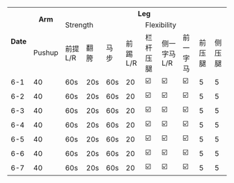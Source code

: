 

<table align="center">
  <tr>
    <th rowspan="3">Date</th>
    <th rowspan="2">Arm</th>
    <th colspan="9">Leg</th>
  </tr>
  
  <tr>
    <td colspan="4">Strength</td>
    <td colspan="5">Flexibility</td>
  </tr>
  
  <tr>
    <td>Pushup</td>
    <td>前提L/R</td>
    <td>翻胯</td>
    <td>马步</td>
    <td>前踢L/R</td>
    <td>栏杆压腿</td>
    <td>侧一字马L/R</td>
    <td>前一字马</td>
    <td>前压腿</td>
    <td>侧压腿</td>
  </tr>
  
  <tr>
    <td>6-1</td>
    <td>40</td>
    <td>60s</td>
    <td>20s</td>
    <td>60s</td>
    <td>20</td>
    <td>☑️</td>
    <td>☑️</td>
    <td>☑️</td>
    <td>5</td>
    <td>5</td>
  </tr>
  
  <tr>
    <td>6-2</td>
    <td>40</td>
    <td>60s</td>
    <td>20s</td>
    <td>60s</td>
    <td>20</td>
    <td>☑️</td>
    <td>☑️</td>
    <td>☑️</td>
    <td>5</td>
    <td>5</td>
  </tr>
  
  <tr>
    <td>6-3</td>
    <td>40</td>
    <td>60s</td>
    <td>20s</td>
    <td>60s</td>
    <td>20</td>
    <td>☑️</td>
    <td>☑️</td>
    <td>☑️</td>
    <td>5</td>
    <td>5</td>
  </tr>
  
  <tr>
    <td>6-4</td>
    <td>40</td>
    <td>60s</td>
    <td>20s</td>
    <td>60s</td>
    <td>20</td>
    <td>☑️</td>
    <td>☑️</td>
    <td>☑️</td>
    <td>5</td>
    <td>5</td>
  </tr>
  
  <tr>
    <td>6-5</td>
    <td>40</td>
    <td>60s</td>
    <td>20s</td>
    <td>60s</td>
    <td>20</td>
    <td>☑️</td>
    <td>☑️</td>
    <td>☑️</td>
    <td>5</td>
    <td>5</td>
  </tr>
  
   <tr>
    <td>6-6</td>
    <td>40</td>
    <td>60s</td>
    <td>20s</td>
    <td>60s</td>
    <td>20</td>
    <td>☑️</td>
    <td>☑️</td>
    <td>☑️</td>
    <td>5</td>
    <td>5</td>
  </tr>
  
  <tr>
    <td>6-7</td>
    <td>40</td>
    <td>60s</td>
    <td>20s</td>
    <td>60s</td>
    <td>20</td>
    <td>☑️</td>
    <td>☑️</td>
    <td>☑️</td>
    <td>5</td>
    <td>5</td>
  </tr>
 
  

</table>


